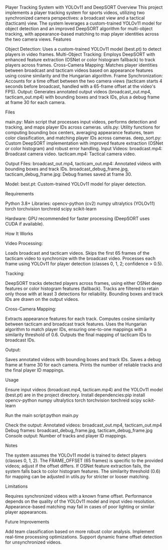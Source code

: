 Player Tracking System with YOLOv11 and DeepSORT
Overview
This project implements a player tracking system for sports videos, utilizing two synchronized camera perspectives: a broadcast view and a tactical (tacticam) view. The system leverages a custom-trained YOLOv11 model for object detection and an improved DeepSORT algorithm for multi-object tracking, with appearance-based matching to map player identities across the two camera views.
Features

Object Detection: Uses a custom-trained YOLOv11 model (best.pt) to detect players in video frames.
Multi-Object Tracking: Employs DeepSORT with enhanced feature extraction (OSNet or color histogram fallback) to track players across frames.
Cross-Camera Mapping: Matches player identities between broadcast and tacticam videos based on appearance features using cosine similarity and the Hungarian algorithm.
Frame Synchronization: Accounts for a time offset between the two camera views (tacticam starts 4 seconds before broadcast, handled with a 65-frame offset at the video's FPS).
Output: Generates annotated output videos (broadcast_out.mp4, tacticam_out.mp4) with bounding boxes and track IDs, plus a debug frame at frame 30 for each camera.

Files

main.py: Main script that processes input videos, performs detection and tracking, and maps player IDs across cameras.
utils.py: Utility functions for computing bounding box centers, averaging appearance features, team color classification, and matching player IDs across cameras.
deep_sort.py: Custom DeepSORT implementation with improved feature extraction (OSNet or color histogram) and robust error handling.
Input Videos:
broadcast.mp4: Broadcast camera video.
tacticam.mp4: Tactical camera video.


Output Files:
broadcast_out.mp4, tacticam_out.mp4: Annotated videos with bounding boxes and track IDs.
broadcast_debug_frame.jpg, tacticam_debug_frame.jpg: Debug frames saved at frame 30.


Model: best.pt: Custom-trained YOLOv11 model for player detection.

Requirements

Python 3.8+
Libraries:
opencv-python (cv2)
numpy
ultralytics (YOLOv11)
torch
torchvision
torchreid
scipy
scikit-learn


Hardware: GPU recommended for faster processing (DeepSORT uses CUDA if available).

How It Works

Video Processing:

Loads broadcast and tacticam videos.
Skips the first 65 frames of the tacticam video to synchronize with the broadcast video.
Processes each frame using YOLOv11 for player detection (classes 0, 1, 2; confidence > 0.5).


Tracking:

DeepSORT tracks detected players across frames, using either OSNet deep features or color histogram features (fallback).
Tracks are filtered to retain only those with at least 3 detections for reliability.
Bounding boxes and track IDs are drawn on the output videos.


Cross-Camera Mapping:

Extracts appearance features for each track.
Computes cosine similarity between tacticam and broadcast track features.
Uses the Hungarian algorithm to match player IDs, ensuring one-to-one mappings with a similarity threshold of 0.6.
Outputs the final mapping of tacticam IDs to broadcast IDs.


Output:

Saves annotated videos with bounding boxes and track IDs.
Saves a debug frame at frame 30 for each camera.
Prints the number of reliable tracks and the final player ID mappings.



Usage

Ensure input videos (broadcast.mp4, tacticam.mp4) and the YOLOv11 model (best.pt) are in the project directory.
Install dependencies:pip install opencv-python numpy ultralytics torch torchvision torchreid scipy scikit-learn


Run the main script:python main.py


Check the output:
Annotated videos: broadcast_out.mp4, tacticam_out.mp4
Debug frames: broadcast_debug_frame.jpg, tacticam_debug_frame.jpg
Console output: Number of tracks and player ID mappings.



Notes

The system assumes the YOLOv11 model is trained to detect players (classes 0, 1, 2).
The FRAME_OFFSET (65 frames) is specific to the provided videos; adjust if the offset differs.
If OSNet feature extraction fails, the system falls back to color histogram features.
The similarity threshold (0.6) for mapping can be adjusted in utils.py for stricter or looser matching.

Limitations

Requires synchronized videos with a known frame offset.
Performance depends on the quality of the YOLOv11 model and input video resolution.
Appearance-based matching may fail in cases of poor lighting or similar player appearances.

Future Improvements

Add team classification based on more robust color analysis.
Implement real-time processing optimizations.
Support dynamic frame offset detection for unsynchronized videos.
